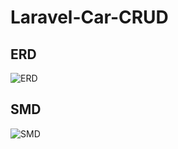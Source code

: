 # Laravel-Car-CRUD

## ERD
![ERD](/diagram/car-service-ERD)

## SMD
![SMD](/diagram/car-service-StateMachine)